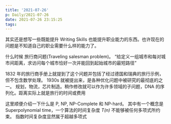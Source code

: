```yaml
---
title: '2021-07-26'
p: Daily/2021-07-26
date: 2021-07-26 23:15:25
tags:
---
```



其实还是想写一些既能提升 Writing Skills 也能提升职业能力的东西。也许现在的问题是不知道自己的职业需要什么样的能力了。

什么时候 旅行商问题(Traveling salesman problem)。
“给定义一组城市和每对城市间距离，求访问每个城市恰好一次并能回到起始城市的最短路径”

1832 年的旅行商手册上就提到了这个问题并包括了经过德国和瑞典的旅行示例，但不包含数学处理。
1930s 就被提出来，是各种优化问题中被研究的最彻底的之一。
规划，物流，芯片制造。稍作修改就可以作为许多领域的子问题，DNA 的序列化。距离实际上就是旅行的时间或费用

这里顺便介绍一下什么是 P, NP, NP-Complete 和 NP-hard。
其中有一个概念是 Superpolynomial time，一个算法的时间复杂度 *T(n)* 不能够被任何多项式所约束。
指数时间复杂度显然属于超越多项式

